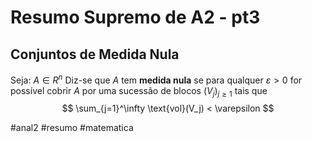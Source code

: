 # Resumo Supremo de A2 - pt3
## Conjuntos de Medida Nula
Seja: $A \in R^n$
Diz-se que $A$ tem **medida nula** se para qualquer $\varepsilon > 0$ for possível cobrir $A$ por uma sucessão de blocos $(V_j)_{j \ge 1}$ tais que
$$ \sum_{j=1}^\infty \text{vol}(V_j) < \varepsilon $$

#anal2 #resumo #matematica 